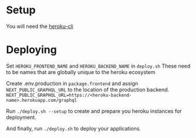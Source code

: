 # Setup

You will need the [heroku-cli](https://devcenter.heroku.com/articles/heroku-cli)

# Deploying

Set `HEROKU_FRONTEND_NAME` and `HEROKU_BACKEND_NAME` in `deploy.sh`
These need to be names that are globally unique to the heroku ecosystem

Create .env.production in `package.frontend` and assign `NEXT_PUBLIC_GRAPHQL_URL` to the location of the production backend. 
`NEXT_PUBLIC_GRAPHQL_URL=https://<heroku-backend-name>.herokuapp.com/graphql`

Run `./deploy.sh --setup` to create and prepare you heroku instances for deployment. 

And finally, run `./deploy.sh` to deploy your applications. 



